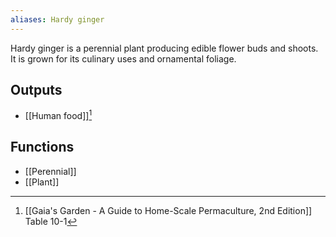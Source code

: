 ```yaml
---
aliases: Hardy ginger
---
```

Hardy ginger is a perennial plant producing edible flower buds and shoots. It is grown for its culinary uses and ornamental foliage.
## Outputs
- [[Human food]][^1]
## Functions
- [[Perennial]]
- [[Plant]]

[^1]: [[Gaia's Garden - A Guide to Home-Scale Permaculture, 2nd Edition]] Table 10-1
